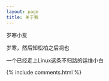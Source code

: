 ```yaml
---
layout: page
title: 关于我 
---
```


岁寒小友
<p>
岁寒，然后知松柏之后凋也
<p>
一个已经走上Linux这条不归路的运维小白
<p>
{% include comments.html %}





